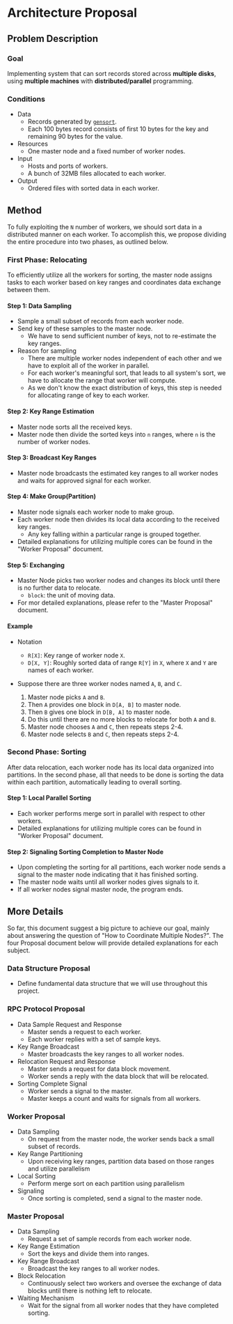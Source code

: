 # Architecture Proposal

## Problem Description

### Goal

Implementing system that can sort records stored across **multiple disks**, using **multiple machines** with **distributed/parallel** programming.

### Conditions

- Data
  - Records generated by [`gensort`](http://www.ordinal.com/gensort.html).
  - Each 100 bytes record consists of first 10 bytes for the key and remaining 90 bytes for the value.
- Resources
  - One master node and a fixed number of worker nodes.
- Input
  - Hosts and ports of workers.
  - A bunch of 32MB files allocated to each worker.
- Output
  - Ordered files with sorted data in each worker.

## Method

To fully exploiting the `N` number of workers, we should sort data in a distributed manner on each worker. To accomplish this, we propose dividing the entire procedure into two phases, as outlined below.

### First Phase: Relocating

To efficiently utilize all the workers for sorting, the master node assigns tasks to each worker based on key ranges and coordinates data exchange between them.

#### Step 1: Data Sampling

- Sample a small subset of records from each worker node.
- Send key of these samples to the master node.
  - We have to send sufficient number of keys, not to re-estimate the key ranges.
- Reason for sampling
  - There are multiple worker nodes independent of each other and we have to exploit all of the worker in parallel.
  - For each worker's meaningful sort, that leads to all system's sort, we have to allocate the range that worker will compute.
  - As we don't know the exact distribution of keys, this step is needed for allocating range of key to each worker.

#### Step 2: Key Range Estimation

- Master node sorts all the received keys.
- Master node then divide the sorted keys into `n` ranges, where `n` is the number of worker nodes.

#### Step 3: Broadcast Key Ranges

- Master node broadcasts the estimated key ranges to all worker nodes and waits for approved signal for each worker.

#### Step 4: Make Group(Partition)

- Master node signals each worker node to make group.
- Each worker node then divides its local data according to the received key ranges.
  - Any key falling within a particular range is grouped together.
- Detailed explanations for utilizing multiple cores can be found in the "Worker Proposal" document.

#### Step 5: Exchanging

- Master Node picks two worker nodes and changes its block until there is no further data to relocate.
  - `block`: the unit of moving data.
- For mor detailed explanations, please refer to the "Master Proposal" document.

#### Example

- Notation
  - `R[X]`: Key range of worker node `X`.
  - `D[X, Y]`: Roughly sorted data of range `R[Y]` in `X`, where `X` and `Y` are names of each worker.
- Suppose there are three worker nodes named `A`, `B`, and `C`.

    1. Master node picks `A` and `B`.
    1. Then `A` provides one block in `D[A, B]` to master node.
    1. Then `B` gives one block in `D[B, A]` to master node.
    1. Do this until there are no more blocks to relocate for both `A` and `B`.
    1. Master node chooses `A` and `C`, then repeats steps 2-4.
    1. Master node selects `B` and `C`, then repeats steps 2-4.

### Second Phase: Sorting

After data relocation, each worker node has its local data organized into partitions. In the second phase, all that needs to be done is sorting the data within each partition, automatically leading to overall sorting.

#### Step 1: Local Parallel Sorting

- Each worker performs merge sort in parallel with respect to other workers.
- Detailed explanations for utilizing multiple cores can be found in "Worker Proposal" document.

#### Step 2: Signaling Sorting Completion to Master Node

- Upon completing the sorting for all partitions, each worker node sends a signal to the master node indicating that it has finished sorting.
- The master node waits until all worker nodes gives signals to it.
- If all worker nodes signal master node, the program ends.

## More Details

So far, this document suggest a big picture to achieve our goal, mainly about answering the question of "How to Coordinate Multiple Nodes?". The four Proposal document below will provide detailed explanations for each subject.

### Data Structure Proposal

- Define fundamental data structure that we will use throughout this project.

### RPC Protocol Proposal

- Data Sample Request and Response
  - Master sends a request to each worker.
  - Each worker replies with a set of sample keys.
- Key Range Broadcast
  - Master broadcasts the key ranges to all worker nodes.
- Relocation Request and Response
  - Master sends a request for data block movement.
  - Worker sends a reply with the data block that will be relocated.
- Sorting Complete Signal
  - Worker sends a signal to the master.
  - Master keeps a count and waits for signals from all workers.

### Worker Proposal

- Data Sampling
  - On request from the master node, the worker sends back a small subset of records.
- Key Range Partitioning
  - Upon receiving key ranges, partition data based on those ranges and utilize parallelism
- Local Sorting
  - Perform merge sort on each partition using parallelism
- Signaling
  - Once sorting is completed, send a signal to the master node.

### Master Proposal

- Data Sampling
  - Request a set of sample records from each worker node.
- Key Range Estimation
  - Sort the keys and divide them into ranges.
- Key Range Broadcast
  - Broadcast the key ranges to all worker nodes.
- Block Relocation
  - Continuously select two workers and oversee the exchange of data blocks until there is nothing left to relocate.
- Waiting Mechanism
  - Wait for the signal from all worker nodes that they have completed sorting.
